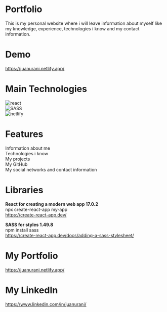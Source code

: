 # Portfolio
This is my personal website where i will leave information about myself like my knowledge, experience, technologies i know and my contact information.

# Demo
https://juanurani.netlify.app/

# Main Technologies
<img src="https://img.shields.io/badge/react-%2320232a.svg?style=for-the-badge&logo=react&logoColor=%2361DAFB" alt="react"><br>
<img src="https://img.shields.io/badge/SASS-hotpink.svg?style=for-the-badge&logo=SASS&logoColor=white" alt="SASS"><br>
<img src="https://img.shields.io/badge/netlify-%23000000.svg?style=for-the-badge&logo=netlify&logoColor=#00C7B7" alt="netlify">

# Features
Information about me<br>
Technologies i know<br>
My projects<br>
My GitHub<br>
My social networks and contact information

# Libraries
**React for creating a modern web app 17.0.2**<br>
npx create-react-app my-app<br>
https://create-react-app.dev/

**SASS for styles 1.49.8**<br>
npm install sass<br>
https://create-react-app.dev/docs/adding-a-sass-stylesheet/

# My Portfolio
https://juanurani.netlify.app/

# My LinkedIn
https://www.linkedin.com/in/juanurani/